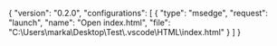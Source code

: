 {
    "version": "0.2.0",
    "configurations": [
            {
            "type": "msedge",
            "request": "launch",
            "name": "Open index.html",
            "file": "C:\\Users\\marka\\Desktop\\Test\\.vscode\\HTML\\index.html"
        }
    ]
}
